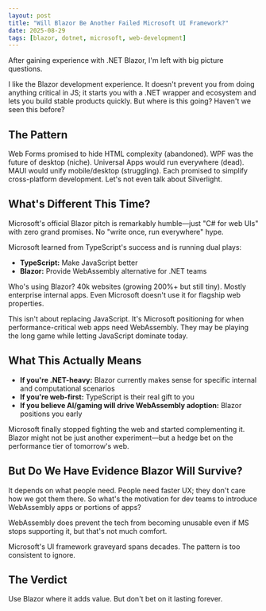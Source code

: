 ```yaml
---
layout: post
title: "Will Blazor Be Another Failed Microsoft UI Framework?"
date: 2025-08-29
tags: [blazor, dotnet, microsoft, web-development]
---
```


After gaining experience with .NET Blazor, I'm left with big picture questions.

I like the Blazor development experience. It doesn't prevent you from doing anything critical in JS; it starts you with a .NET wrapper and ecosystem and lets you build stable products quickly. But where is this going? Haven't we seen this before?

## The Pattern

Web Forms promised to hide HTML complexity (abandoned). WPF was the future of desktop (niche). Universal Apps would run everywhere (dead). MAUI would unify mobile/desktop (struggling). Each promised to simplify cross-platform development. Let's not even talk about Silverlight.

## What's Different This Time?

Microsoft's official Blazor pitch is remarkably humble—just "C# for web UIs" with zero grand promises. No "write once, run everywhere" hype.

Microsoft learned from TypeScript's success and is running dual plays:
- **TypeScript:** Make JavaScript better
- **Blazor:** Provide WebAssembly alternative for .NET teams

Who's using Blazor? 40k websites (growing 200%+ but still tiny). Mostly enterprise internal apps. Even Microsoft doesn't use it for flagship web properties.

This isn't about replacing JavaScript. It's Microsoft positioning for when performance-critical web apps need WebAssembly. They may be playing the long game while letting JavaScript dominate today.

## What This Actually Means

- **If you're .NET-heavy:** Blazor currently makes sense for specific internal and computational scenarios
- **If you're web-first:** TypeScript is their real gift to you
- **If you believe AI/gaming will drive WebAssembly adoption:** Blazor positions you early

Microsoft finally stopped fighting the web and started complementing it. Blazor might not be just another experiment—but a hedge bet on the performance tier of tomorrow's web.

## But Do We Have Evidence Blazor Will Survive?

It depends on what people need. People need faster UX; they don't care how we got them there. So what's the motivation for dev teams to introduce WebAssembly apps or portions of apps?

WebAssembly does prevent the tech from becoming unusable even if MS stops supporting it, but that's not much comfort.

Microsoft's UI framework graveyard spans decades. The pattern is too consistent to ignore.

## The Verdict

Use Blazor where it adds value. But don't bet on it lasting forever.